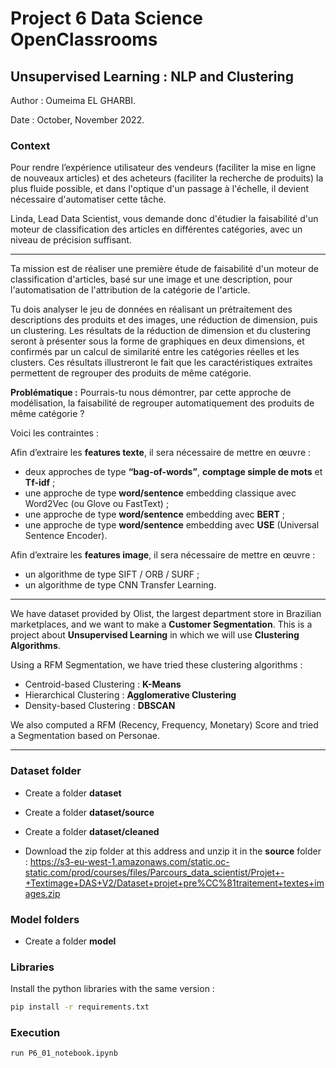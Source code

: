 # Project 6 Data Science OpenClassrooms

## Unsupervised Learning : NLP and Clustering

Author : Oumeima EL GHARBI.

Date : October, November 2022.



### Context

Pour rendre l’expérience utilisateur des vendeurs (faciliter la mise en ligne de nouveaux articles) et des acheteurs (faciliter la recherche de produits) la plus fluide possible, et dans l'optique d'un passage à l'échelle, il devient nécessaire d'automatiser cette tâche.

Linda, Lead Data Scientist, vous demande donc d'étudier la faisabilité d'un moteur de classification des articles en différentes catégories, avec un niveau de précision suffisant.

*****

Ta mission est de réaliser une première étude de faisabilité d'un moteur de classification d'articles, basé sur une image et une description, pour l'automatisation de l'attribution de la catégorie de l'article.

Tu dois analyser le jeu de données en réalisant un prétraitement des descriptions des produits et des images, une réduction de dimension, puis un clustering. Les résultats de la réduction de dimension et du clustering seront à présenter sous la forme de graphiques en deux dimensions, et confirmés par un calcul de similarité entre les catégories réelles et les clusters. Ces résultats illustreront le fait que les caractéristiques extraites permettent de regrouper des produits de même catégorie.

**Problématique :**
Pourrais-tu nous démontrer, par cette approche de modélisation, la faisabilité de regrouper automatiquement des produits de même catégorie ?

Voici les contraintes :

Afin d’extraire les **features texte**, il sera nécessaire de mettre en œuvre :
- deux approches de type **“bag-of-words”**, **comptage simple de mots** et **Tf-idf** ;
- une approche de type **word/sentence** embedding classique avec Word2Vec (ou Glove ou FastText) ;
- une approche de type **word/sentence** embedding avec **BERT** ;
- une approche de type **word/sentence** embedding avec **USE** (Universal Sentence Encoder).


Afin d’extraire les **features image**, il sera nécessaire de mettre en œuvre :
- un algorithme de type SIFT / ORB / SURF ;
- un algorithme de type CNN Transfer Learning.


***********
We have dataset provided by Olist, the largest department store in Brazilian marketplaces, and we want to make a **Customer Segmentation**.
This is a project about **Unsupervised Learning** in which we will use **Clustering Algorithms**.

Using a RFM Segmentation, we have tried these clustering algorithms :

- Centroid-based Clustering : **K-Means**
- Hierarchical Clustering : **Agglomerative Clustering**
- Density-based Clustering : **DBSCAN**

We also computed a RFM (Recency, Frequency, Monetary) Score and tried a Segmentation based on Personae.
***********


### Dataset folder

- Create a folder **dataset**

- Create a folder **dataset/source**
- Create a folder **dataset/cleaned**

- Download the zip folder at this address and unzip it in the **source** folder :
  https://s3-eu-west-1.amazonaws.com/static.oc-static.com/prod/courses/files/Parcours_data_scientist/Projet+-+Textimage+DAS+V2/Dataset+projet+pre%CC%81traitement+textes+images.zip
 


### Model folders

- Create a folder **model**

### Libraries

Install the python libraries with the same version :

```bash
pip install -r requirements.txt
```

### Execution

```bash
run P6_01_notebook.ipynb
```

